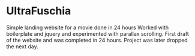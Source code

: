 # UltraFuschia
Simple landing website for a movie done in 24 hours
Worked with boilerplate and jquery and experimented with parallax scrolling. First draft of the website and was completed in 24 hours.
Project was later dropped the next day.
